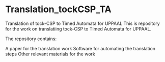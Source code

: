 # Translation_tockCSP_TA

Translation of tock-CSP to Timed Automata for UPPAAL
This is repository for the work on translatiing tock-CSP to Timed Automata for UPPAAL.

The repository contains:

A paper for the translation work
Software for automating the translation steps
Other relevant materials for the work
